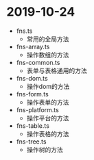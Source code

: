 # 2019-10-24
- fns.ts 
    - 常用的全局方法
- fns-array.ts 
    - 操作数组的方法
- fns-common.ts 
    - 表单与表格通用的方法
- fns-dom.ts 
    - 操作dom的方法
- fns-form.ts 
    - 操作表单的方法
- fns-platform.ts 
    - 操作平台的方法
- fns-table.ts 
    - 操作表格的方法
- fns-tree.ts 
    - 操作树的方法
